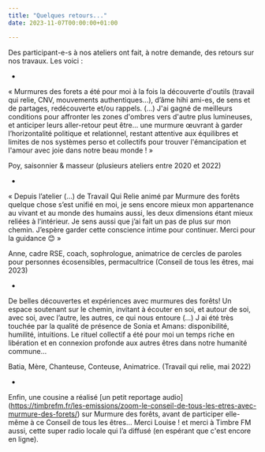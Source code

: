 ```yaml
---
title: "Quelques retours..."
date: 2023-11-07T00:00:00+01:00

---
```

Des participant-e-s à nos ateliers ont fait, à notre demande, des retours sur nos travaux. Les voici :

*

« Murmures des forets a été pour moi à la fois la découverte d'outils (travail qui relie, CNV, mouvements authentiques...), d’âme hihi ami-es, de sens et de partages, redécouverte et/ou rappels. (...)
J'ai gagné de meilleurs conditions pour affronter les zones d'ombres vers d'autre plus lumineuses, et anticiper leurs aller-retour peut être... une murmure œuvrant à garder l’horizontalité politique et relationnel, restant attentive aux équilibres et limites de nos systèmes perso et collectifs pour trouver l'émancipation et l'amour avec joie dans notre beau monde ! »

Poy, saisonnier & masseur
(plusieurs ateliers entre 2020 et 2022)

*

« Depuis l’atelier (…) de Travail Qui Relie animé par Murmure des forêts quelque chose s’est unifié en moi, je sens encore mieux mon appartenance au vivant et au monde des humains aussi, les deux dimensions étant mieux reliées à l’intérieur.
Je sens aussi que j’ai fait un pas de plus sur mon chemin. J’espère garder cette conscience intime pour continuer.
Merci pour la guidance 😊 »

Anne, cadre RSE, coach, sophrologue, animatrice de cercles de paroles pour personnes écosensibles, permacultrice
(Conseil de tous les êtres, mai 2023)

*

De belles découvertes et expériences avec murmures des forêts! 
Un espace soutenant sur le chemin, invitant à écouter en soi, et autour de soi, avec soi, avec l’autre, les autres, ce qui nous entoure (...) 
J ai été très touchée par la qualité de présence de Sonia et Amans: disponibilité, humilité, intuitions. 
Le rituel collectif a été pour moi un temps riche en libération et en connexion profonde aux autres êtres dans notre humanité commune...

Batia, Mère, Chanteuse, Conteuse, Animatrice.
(Travail qui relie, mai 2022)

*

Enfin, une cousine a réalisé [un petit reportage audio] (https://timbrefm.fr/les-emissions/zoom-le-conseil-de-tous-les-etres-avec-murmure-des-forets/) sur Murmure des forêts, avant de participer elle-même à ce Conseil de tous les êtres…
Merci Louise ! et merci à Timbre FM aussi, cette super radio locale qui l’a diffusé (en espérant que c'est encore en ligne).
